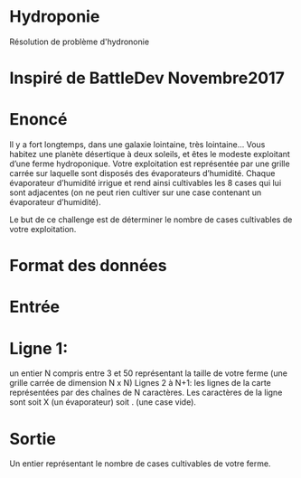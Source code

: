 # Hydroponie
Résolution de problème d'hydrononie


# Inspiré de BattleDev Novembre2017
# Enoncé
Il y a fort longtemps, dans une galaxie lointaine, très lointaine… Vous habitez une planète désertique à deux soleils, et êtes le modeste exploitant d’une ferme hydroponique. Votre exploitation est représentée par une grille carrée sur laquelle sont disposés des évaporateurs d’humidité. Chaque évaporateur d’humidité irrigue et rend ainsi cultivables les 8 cases qui lui sont adjacentes (on ne peut rien cultiver sur une case contenant un évaporateur d’humidité).

Le but de ce challenge est de déterminer le nombre de cases cultivables de votre exploitation.

# Format des données
# Entrée
# Ligne 1:
un entier N compris entre 3 et 50 représentant la taille de votre ferme (une grille carrée de dimension N x N) Lignes 2 à N+1: les lignes de la carte représentées par des chaînes de N caractères. Les caractères de la ligne sont soit X (un évaporateur) soit . (une case vide).

# Sortie
Un entier représentant le nombre de cases cultivables de votre ferme.



